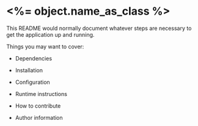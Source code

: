 # <%= object.name_as_class %>

This README would normally document whatever steps are necessary to get the
application up and running.

Things you may want to cover:

* Dependencies

* Installation

* Configuration

* Runtime instructions

* How to contribute

* Author information
